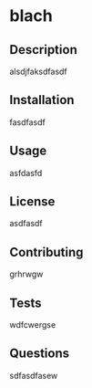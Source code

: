 # blach

  ## Description
  
  alsdjfaksdfasdf
  
  ## Installation
  
  fasdfasdf
  
  ## Usage
  
  asfdasfd
  
  ## License
  
  asdfasdf
  
  ## Contributing
  
  grhrwgw
  
  ## Tests
  
  wdfcwergse
  
  ## Questions
  
  sdfasdfasew